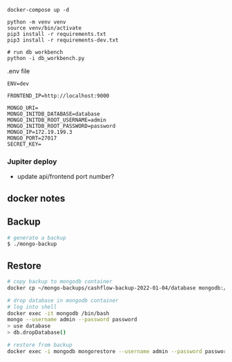 ```
docker-compose up -d

python -m venv venv
source venv/bin/activate
pip3 install -r requirements.txt
pip3 install -r requirements-dev.txt

# run db workbench
python -i db_workbench.py
```

.env file

```
ENV=dev

FRONTEND_IP=http://localhost:9000

MONGO_URI=
MONGO_INITDB_DATABASE=database
MONGO_INITDB_ROOT_USERNAME=admin
MONGO_INITDB_ROOT_PASSWORD=password
MONGO_IP=172.19.199.3
MONGO_PORT=27017
SECRET_KEY=
```

### Jupiter deploy

- update api/frontend port number?

## docker notes

## Backup

```sh
# generate a backup
$ ./mongo-backup
```

## Restore

```sh
# copy backup to mongodb container
docker cp ~/mongo-backups/cashflow-backup-2022-01-04/database mongodb:/data

# drop database in mongodb container
# log into shell
docker exec -it mongodb /bin/bash
mongo --username admin --password password
> use database
> db.dropDatabase()

# restore from backup
docker exec -i mongodb mongorestore --username admin --password password /data
```
